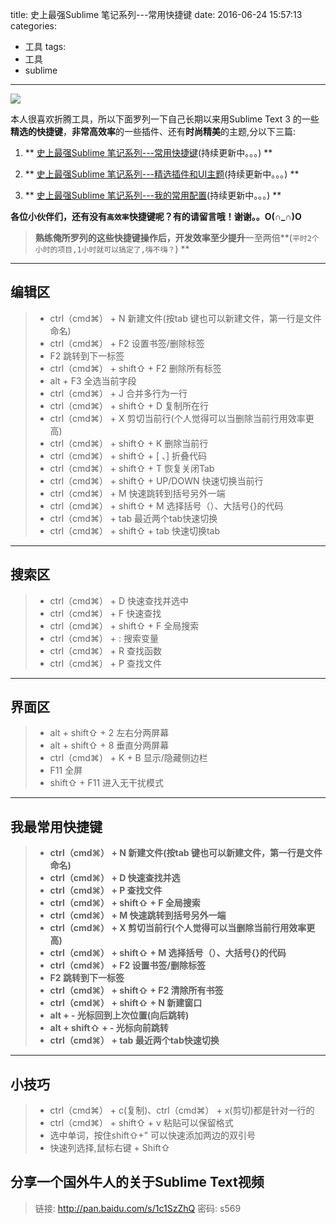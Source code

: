 title: 史上最强Sublime 笔记系列---常用快捷键
date: 2016-06-24 15:57:13
categories:
  - 工具
tags:
  - 工具
  - sublime
---

![](http://ww1.sinaimg.cn/large/69a9ed59gw1f56cg7zmfvj20hm08kdhc.jpg)

本人很喜欢折腾工具，所以下面罗列一下自己长期以来用Sublime Text 3 的一些**精选的快捷键**，**非常高效率**的一些插件、还有**时尚精美**的主题,分以下三篇:
 
1. ** [史上最强Sublime 笔记系列---常用快捷键](/2016/06/24/SublimeText-常用快捷键/)(持续更新中。。。) **

2. ** [史上最强Sublime 笔记系列---精选插件和UI主题](/2016/06/23/SublimeText-常用插件和主题/)(持续更新中。。。) **

3. ** [史上最强Sublime 笔记系列---我的常用配置](/2016/06/22/SublimeText-我的常用配置/)(持续更新中。。。)  **

**各位小伙伴们，还有没有`高效率`快捷键呢？有的请留言哦！谢谢。。O(∩_∩)O**

> **熟练俺所罗列的这些快捷键操作后，开发效率至少提升**一至两倍**(`平时2个小时的项目,1小时就可以搞定了,嗨不嗨？`) **

<!-- more -->

***

## 编辑区

> * ctrl（cmd⌘） + N 新建文件(按tab 键也可以新建文件，第一行是文件命名)
> * ctrl（cmd⌘） + F2 设置书签/删除标签
> * F2 跳转到下一标签
> * ctrl（cmd⌘） + shift⇧ + F2  删除所有标签
> * alt + F3 全选当前字段
> * ctrl（cmd⌘） + J 合并多行为一行
> * ctrl（cmd⌘） + shift⇧ + D 复制所在行
> * ctrl（cmd⌘） +  X 剪切当前行(个人觉得可以当删除当前行用效率更高)
> * ctrl（cmd⌘） + shift⇧ + K 删除当前行
> * ctrl（cmd⌘） + shift⇧ + [ 、] 折叠代码
> * ctrl（cmd⌘） + shift⇧ + T  恢复关闭Tab
> * ctrl（cmd⌘） + shift⇧ + UP/DOWN 快速切换当前行
> * ctrl（cmd⌘） + M 快速跳转到括号另外一端
> * ctrl（cmd⌘） + shift⇧ + M 选择括号（）、大括号{}的代码
> * ctrl（cmd⌘） + tab 最近两个tab快速切换
> * ctrl（cmd⌘） + shift⇧ + tab 快速切换tab

***

## 搜索区

> * ctrl（cmd⌘） + D 快速查找并选中
> * ctrl（cmd⌘） + F 快速查找
> * ctrl（cmd⌘） + shift⇧ + F 全局搜索
> * ctrl（cmd⌘） + :  搜索变量
> * ctrl（cmd⌘） + R 查找函数
> * ctrl（cmd⌘） + P 查找文件

***

## 界面区

> * alt + shift⇧ + 2 左右分两屏幕
> * alt + shift⇧ + 8 垂直分两屏幕
> * ctrl（cmd⌘） + K + B 显示/隐藏侧边栏
> * F11 全屏
> * shift⇧ + F11 进入无干扰模式

***

## 我最常用快捷键

> * **ctrl（cmd⌘） + N 新建文件(按tab 键也可以新建文件，第一行是文件命名)**
> * **ctrl（cmd⌘） + D 快速查找并选**
> * **ctrl（cmd⌘） + P 查找文件**
> * **ctrl（cmd⌘） + shift⇧ + F 全局搜索**
> * **ctrl（cmd⌘） + M 快速跳转到括号另外一端**
> * **ctrl（cmd⌘） +  X 剪切当前行(个人觉得可以当删除当前行用效率更高)**
> * **ctrl（cmd⌘） + shift⇧ + M 选择括号（）、大括号{}的代码**
> * **ctrl（cmd⌘） + F2 设置书签/删除标签**
> * **F2 跳转到下一标签**
> * **ctrl（cmd⌘） + shift⇧ + F2 清除所有书签**
> * **ctrl（cmd⌘） + shift⇧ + N 新建窗口**
> * **alt + - 光标回到上次位置(向后跳转)**
> * **alt + shift⇧ + - 光标向前跳转**
> * **ctrl（cmd⌘） + tab 最近两个tab快速切换**

***

## 小技巧

> * ctrl（cmd⌘） + c(复制)、ctrl（cmd⌘） + x(剪切)都是针对一行的
> * ctrl（cmd⌘） + shift⇧ + v 粘贴可以保留格式
> * 选中单词，按住shift⇧+"  可以快速添加两边的双引号
> * 快速列选择,鼠标右键 + Shift⇧

## 分享一个国外牛人的关于Sublime Text视频

> 链接: http://pan.baidu.com/s/1c1SzZhQ 密码: s569